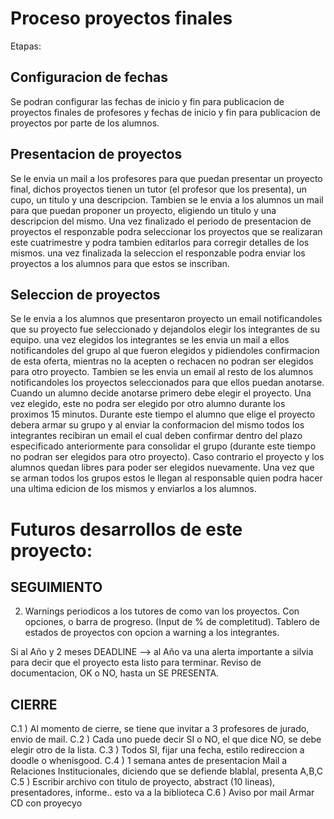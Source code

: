 # Proceso proyectos finales

Etapas:

## Configuracion de fechas

Se podran configurar las fechas de inicio y fin para publicacion de proyectos finales de profesores y fechas de inicio y fin para publicacion de proyectos por parte de los alumnos. 

## Presentacion de proyectos

Se le envia un mail a los profesores para que puedan presentar un proyecto final, dichos proyectos tienen un tutor (el profesor que los presenta), un cupo, un titulo y una descripcion. Tambien se le envia a los alumnos un mail para que puedan proponer un proyecto, eligiendo un titulo y una descripcion del mismo. Una vez finalizado el periodo de presentacion de proyectos el responzable podra seleccionar los proyectos que se realizaran este cuatrimestre y podra tambien editarlos para corregir detalles de los mismos. una vez finalizada la seleccion el responzable podra enviar los proyectos a los alumnos para que estos se inscriban.

## Seleccion de proyectos

Se le envia a los alumnos que presentaron proyecto un email notificandoles que su proyecto fue seleccionado y dejandolos elegir los integrantes de su equipo. una vez elegidos los integrantes se les envia un mail a ellos notificandoles del grupo al que fueron elegidos y pidiendoles confirmacion de esta oferta, mientras no la acepten o rechacen no podran ser elegidos para otro proyecto.
Tambien se les envia un email al resto de los alumnos notificandoles los proyectos seleccionados para que ellos puedan anotarse. Cuando un alumno decide anotarse primero debe elegir el proyecto. Una vez elegido, este no podra ser elegido por otro alumno durante los proximos 15 minutos. Durante este tiempo el alumno que elige el proyecto debera armar su grupo y al enviar la conformacion del mismo todos los integrantes recibiran un email el cual deben confirmar dentro del plazo especificado anteriormente para consolidar el grupo (durante este tiempo no podran ser elegidos para otro proyecto). Caso contrario el proyecto y los alumnos quedan libres para poder ser elegidos nuevamente.
Una vez que se arman todos los grupos estos le llegan al responsable quien podra hacer una ultima edicion de los mismos y enviarlos a los alumnos.

# Futuros desarrollos de este proyecto:

SEGUIMIENTO
---------------------------------------------------------------------------------------------------------------
2) Warnings periodicos a los tutores de como van los proyectos. Con opciones, o barra de progreso.
(Input de % de completitud).
Tablero de estados de proyectos con opcion a warning a los integrantes.

Si al Año y 2 meses DEADLINE --> al Año va una alerta importante a silvia para decir que el proyecto esta listo para terminar.
Reviso de documentacion, OK o NO, hasta un SE PRESENTA.


CIERRE
---------------------------------------------------------------------------------------------------------------
C.1 ) Al momento de cierre, se tiene que invitar a 3 profesores de jurado, envio de mail.
C.2 ) Cada uno puede decir SI o NO, el que dice NO, se debe elegir otro de la lista.
C.3 ) Todos SI, fijar una fecha, estilo redireccion a doodle o whenisgood.
C.4 ) 1 semana antes de presentacion Mail a Relaciones Institucionales, diciendo que se defiende blablal, presenta A,B,C
C.5 ) Escribir archivo con titulo de proyecto, abstract (10 lineas), presentadores, informe.. esto va a la biblioteca
C.6 ) Aviso por mail Armar CD con proyecyo
